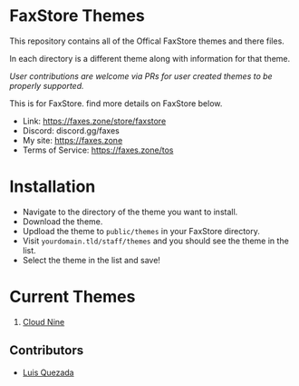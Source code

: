 # FaxStore Themes

This repository contains all of the Offical FaxStore themes and there files.

In each directory is a different theme along with information for that theme.

*User contributions are welcome via PRs for user created themes to be properly supported.* 

This is for FaxStore. find more details on FaxStore below.

- Link: https://faxes.zone/store/faxstore
- Discord: discord.gg/faxes
- My site: https://faxes.zone
- Terms of Service: https://faxes.zone/tos

# Installation
- Navigate to the directory of the theme you want to install.
- Download the theme.
- Updload the theme to `public/themes` in your FaxStore directory.
- Visit `yourdomain.tld/staff/themes` and you should see the theme in the list.
- Select the theme in the list and save!

# Current Themes
1. [Cloud Nine](/Cloud-Nine)

## Contributors 
- [Luis Quezada](https://quzada.nl)